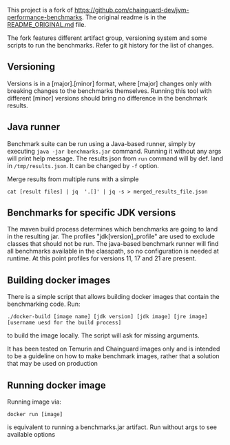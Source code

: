 This project is a fork of https://github.com/chainguard-dev/jvm-performance-benchmarks.
The original readme is in the [README_ORIGINAL.md](README_ORIGINAL.md) file.

The fork features different artifact group, versioning system and some scripts to run the benchmarks.
Refer to git history for the list of changes.

## Versioning
Versions is in a [major].[minor] format, where [major] changes only with breaking changes to the benchmarks themselves.
Running this tool with different [minor] versions should bring no difference in the benchmark results.

## Java runner
Benchmark suite can be run using a Java-based runner, simply by executing `java -jar benchmarks.jar` command.
Running it without any args will print help message. The results json from `run` command will by def.
land in `/tmp/results.json`. It can be changed by `-f` option.

Merge results from multiple runs with a simple
```shell
cat [result files] | jq  '.[]' | jq -s > merged_results_file.json
```

## Benchmarks for specific JDK versions
The maven build process determines which benchmarks are going to land in the resulting jar.
The profiles "jdk[version]_profile" are used to exclude classes that should not be run.
The java-based benchmark runner will find all benchmarks available in the classpath, so no configuration is needed at runtime.
At this point profiles for versions 11, 17 and 21 are present.

## Building docker images
There is a simple script that allows building docker images that contain the benchmarking code. Run:
```shell
./docker-build [image name] [jdk version] [jdk image] [jre image] [username uesd for the build process]
```
to build the image locally. The script will ask for missing arguments.

It has been tested on Temurin and Chainguard images only and is intended to be a guideline on how to make benchmark images,
rather that a solution that may be used on production

## Running docker image
Running image via:
```shell
docker run [image]
```

is equivalent to running a benchmarks.jar artifact. Run without args to see available options
